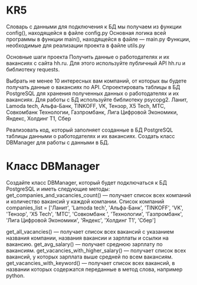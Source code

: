 # KR5
Словарь с данными для подключения к БД мы получаем из функции config(), находящейся в файле config.py
Основная логика всей программы в функции main(), находящейся в файле — main.py 
Функции, необходимые для реализации проекта в файле utils.py

Основные шаги проекта
Получить данные о работодателях и их вакансиях с сайта hh.ru. Для этого используйте публичный API hh.ru и библиотеку 
requests.

Выбрать не менее 10 интересных вам компаний, от которых вы будете получать данные о вакансиях по API.
Спроектировать таблицы в БД PostgreSQL для хранения полученных данных о работодателях и их вакансиях. Для работы с БД используйте библиотеку 
psycopg2.
Ланит, Lamoda tech, Альфа-Банк, TINKOFF, VK, Тензор, X5 Tech, МТС, Совкомбанк Технологии, Газпромбанк, Лига Цифровой Экономики, Яндекс, Холдинг Т1, Сбер

Реализовать код, который заполняет созданные в БД PostgreSQL таблицы данными о работодателях и их вакансиях.
Создать класс DBManager для работы с данными в БД.

# Класс DBManager
Создайте класс DBManager, который будет подключаться к БД PostgreSQL и иметь следующие методы:
get_companies_and_vacancies_count() — получает список всех компаний и количество вакансий у каждой компании. 
Список компаний companies_list = ['Ланит', 'Lamoda tech', 'Альфа-Банк', 'TINKOFF', 'VK', 'Тензор', 'X5 Tech', 'МТС', 'Совкомбанк ',
'Технологии', 'Газпромбанк', 'Лига Цифровой Экономики', 'Яндекс', 'Холдинг Т1', 'Сбер']

get_all_vacancies() — получает список всех вакансий с указанием названия компании, названия вакансии и зарплаты и ссылки на вакансию.
get_avg_salary() — получает среднюю зарплату по вакансиям.
get_vacancies_with_higher_salary() — получает список всех вакансий, у которых зарплата выше средней по всем вакансиям.
get_vacancies_with_keyword() — получает список всех вакансий, в названии которых содержатся переданные в метод слова, например python.